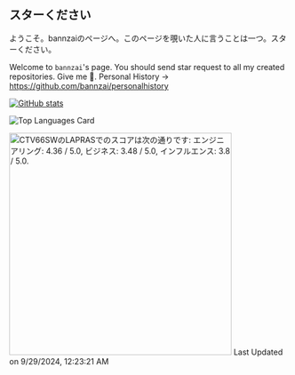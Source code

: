 ## スターください
ようこそ。bannzaiのページへ。このページを覗いた人に言うことは一つ。スターください。

Welcome to `bannzai`'s page. You should send star request to all my created repositories. Give me 🌟.
Personal History → https://github.com/bannzai/personalhistory

[![GitHub stats](https://github-readme-stats.vercel.app/api?username=bannzai&count_private=true&theme=dracula)](https://github.com/anuraghazra/github-readme-stats)

![Top Languages Card](https://github-readme-stats.vercel.app/api/top-langs/?username=bannzai&count_private=true&theme=tokyonight&layout=compact)



<!--START_SECTION:lapras-card-->
<p ><a href="https://lapras.com/public/CTV66SW" target="_blank" rel="noopener noreferrer"><img alt="CTV66SWのLAPRASでのスコアは次の通りです: エンジニアリング: 4.36 / 5.0, ビジネス: 3.48 / 5.0, インフルエンス: 3.8 / 5.0." src="https://lapras-card-generator.vercel.app/api/svg?e=4.36&b=3.48&i=3.8&b1=%23020E27&b2=%230E5593&i1=%23030E21&i2=%231688BF&l=ja" width="400" ></a>  
Last Updated on 9/29/2024, 12:23:21 AM</p>
<!--END_SECTION:lapras-card-->


<!--
**bannzai/bannzai** is a ✨ _special_ ✨ repository because its `README.md` (this file) appears on your GitHub profile.

Here are some ideas to get you started:

- 🔭 I’m currently working on ...
- 🌱 I’m currently learning ...
- 👯 I’m looking to collaborate on ...
- 🤔 I’m looking for help with ...
- 💬 Ask me about ...
- 📫 How to reach me: ...
- 😄 Pronouns: ...
- ⚡ Fun fact: ...
-->
